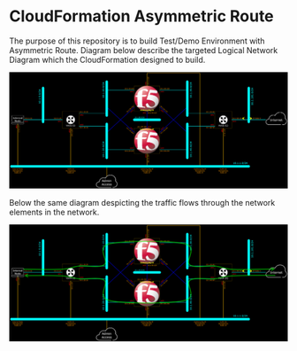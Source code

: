 # CloudFormation Asymmetric Route








The purpose of this repository is to build Test/Demo Environment with Asymmetric Route. Diagram below describe the targeted Logical Network Diagram which the CloudFormation designed to build.

![Logical Network Diagram](Figures/LogicalNetworkDiagram.png)

Below the same diagram despicting the traffic flows through the network elements in the network.

![Logical Network Diagram with Service Flows](Figures/LogicalNetworkDiagramWithServiceFlows.png)
















